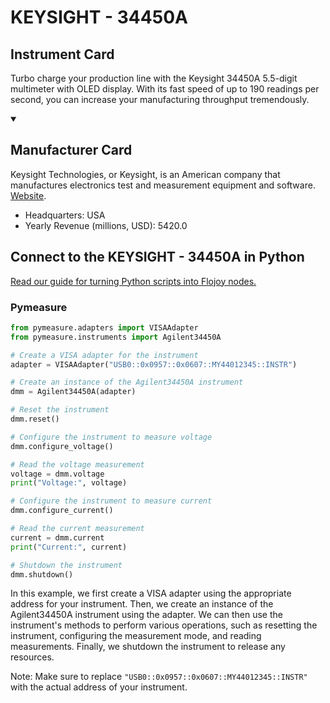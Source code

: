 
# KEYSIGHT - 34450A

## Instrument Card

Turbo charge your production line with the Keysight 34450A 5.5-digit multimeter with OLED display. With its fast speed of up to 190 readings per second, you can increase your manufacturing throughput tremendously.

<details open>
<summary><h2>Manufacturer Card</h2></summary>
Keysight Technologies, or Keysight, is an American company that manufactures electronics test and measurement equipment and software. <a href=https://www.keysight.com/us/en/home.html>Website</a>.
<br>
<ul>
  <li>Headquarters: USA</li>
  <li>Yearly Revenue (millions, USD): 5420.0</li>
</ul>
</details>

## Connect to the KEYSIGHT - 34450A in Python

[Read our guide for turning Python scripts into Flojoy nodes.](https://docs.flojoy.ai/custom-nodes/creating-custom-node/)


### Pymeasure


```python
from pymeasure.adapters import VISAAdapter
from pymeasure.instruments import Agilent34450A

# Create a VISA adapter for the instrument
adapter = VISAAdapter("USB0::0x0957::0x0607::MY44012345::INSTR")

# Create an instance of the Agilent34450A instrument
dmm = Agilent34450A(adapter)

# Reset the instrument
dmm.reset()

# Configure the instrument to measure voltage
dmm.configure_voltage()

# Read the voltage measurement
voltage = dmm.voltage
print("Voltage:", voltage)

# Configure the instrument to measure current
dmm.configure_current()

# Read the current measurement
current = dmm.current
print("Current:", current)

# Shutdown the instrument
dmm.shutdown()
```

In this example, we first create a VISA adapter using the appropriate address for your instrument. Then, we create an instance of the Agilent34450A instrument using the adapter. We can then use the instrument's methods to perform various operations, such as resetting the instrument, configuring the measurement mode, and reading measurements. Finally, we shutdown the instrument to release any resources.

Note: Make sure to replace `"USB0::0x0957::0x0607::MY44012345::INSTR"` with the actual address of your instrument.

